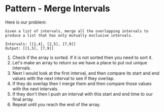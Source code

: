 # Pattern - Merge Intervals

Here is our problem:

```
Given a list of intervals, merge all the overlapping intervals to produce a list that has only mutually exclusive intervals.

Intervals: [[1,4], [2,5], [7,9]]
Output: [[1,5], [7,9]]
```

1. Check if the array is sorted. If it is not sorted then you need to sort it.
2. Let's make an array to return so we have a place to put out unique intervals.
3. Next I would look at the first interval, and then compare its start and end values with the next interval to see if they overlap.
4. If they do overlap then I merge them and then compare those values with the next intervals.
5. If they don't then I push an interval with this start and end time to our final array.
6. Repeat until you reach the end of the array.

